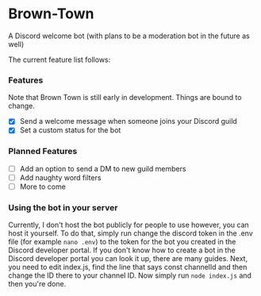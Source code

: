 # Brown-Town
A Discord welcome bot (with plans to be a moderation bot in the future as well)

The current feature list follows:

### Features

Note that Brown Town is still early in development. Things are bound to change.

- [x] Send a welcome message when someone joins your Discord guild
- [x] Set a custom status for the bot

### Planned Features

- [ ] Add an option to send a DM to new guild members
- [ ] Add naughty word filters
- [ ] More to come

### Using the bot in your server
Currently, I don't host the bot publicly for people to use however, you can host it yourself.
To do that, simply run change the discord token in the .env file (for example `nano .env`) to the token for the bot you created in the Discord developer portal.
If you don't know how to create a bot in the Discord developer portal you can look it up, there are many guides. Next, you need to edit index.js, find the line that says const channelId and then change the ID there to your channel ID. Now simply run `node index.js` and then you're done.
